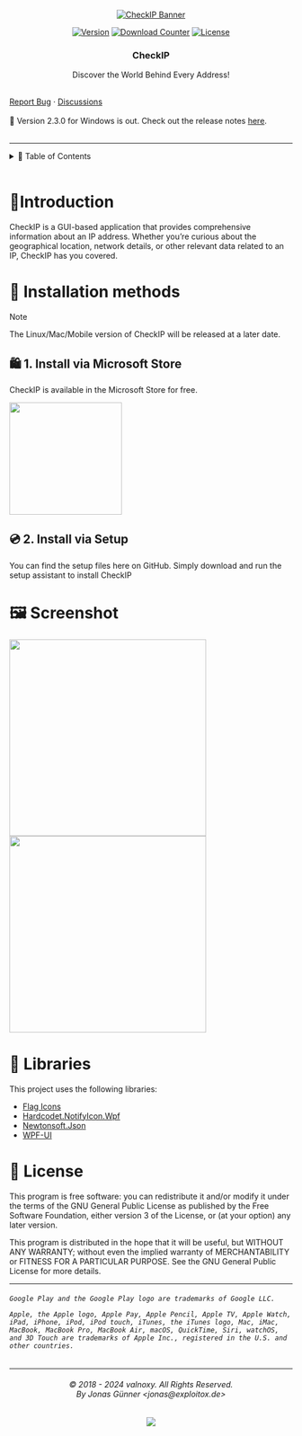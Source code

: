 <div align="center">

  <!-- PROJECT LOGO -->
  <br />
    <a href="https://github.com/valnoxy/checkip/">
      <img src="https://dl.exploitox.de/checkip/gh-banner-checkip.png" alt="CheckIP Banner">
    </a>
  <br />

  [![Version][version-shield]][version-url]
  [![Download Counter][downloads-shield]][downloads-url]
  [![License][license-shield]][license-url]
</div>

[version-shield]: https://img.shields.io/github/v/release/valnoxy/checkip?color=9565F6
[version-url]: https://github.com/valnoxy/checkip/releases

[downloads-shield]: https://img.shields.io/github/downloads/valnoxy/checkip/total.svg?color=431D93
[downloads-url]: https://github.com/valnoxy/checkip/releases

[license-shield]: https://img.shields.io/github/license/valnoxy/checkip?color=9565F6
[license-url]: https://img.shields.io/github/license/valnoxy/checkip

<div align="center">
  <h3 align="center">CheckIP</h3>
  <p align="center">
    <p>Discover the World Behind Every Address!</p>
    </div>
    <br />
    <a href="https://github.com/valnoxy/checkip/issues">Report Bug</a>
    ·
    <a href="https://github.com/valnoxy/checkip/discussions/">Discussions</a>
    <br />
    <br />
    🎉 Version 2.3.0 for Windows is out. Check out the release notes
    <a href="https://github.com/valnoxy/checkip/releases">here</a>.
    <br />
    <br />
  </p>
</div>

---

<!-- TABLE OF CONTENTS -->
<details>
  <summary>🏁 Table of Contents</summary>
  <ol>
    <li><a href="#-introduction">Introduction</a></li>
    <li>
      <a href="#-installation-methods">Installation methods</a>
      <ul>
        <li><a href="##-1-install-via-microsoft-store">Install via Microsoft Store</a></li>
        <li><a href="##-2-install-via-setup">Install via Setup</a></li>
      </ul>
    </li>
    <li><a href="#-screenshot">Screenshot</a></li>
    <li><a href="#-libraries">Libraries</a></li>
    <li><a href="#-license">License</a></li>
  </ol>
</details>

<br />

# 🚀Introduction
CheckIP is a GUI-based application that provides comprehensive information about an IP address. Whether you’re curious about the geographical location, network details, or other relevant data related to an IP, CheckIP has you covered.

# 🤸 Installation methods

> [!NOTE]
> The Linux/Mac/Mobile version of CheckIP will be released at a later date.

## 🛍️ 1. Install via Microsoft Store
CheckIP is available in the Microsoft Store for free.

<a href="https://apps.microsoft.com/detail/CheckIP/9nfgs0sx9cp3?launch=true
	&mode=mini">
	<img src="https://get.microsoft.com/images/en-us%20dark.svg" width="200"/>
</a>

## 💿 2. Install via Setup
You can find the setup files here on GitHub. Simply download and run the setup assistant to install CheckIP

# 🖼️ Screenshot
<img src="https://dl.exploitox.de/checkip/v2.3.0/CheckIP_FetchIP.png" width="350"> <img src="https://dl.exploitox.de/checkip/v2.3.0/CheckIP_MyIP.png" width="350">

# 🙏 Libraries
This project uses the following libraries:
- [Flag Icons](https://icons8.com)
- [Hardcodet.NotifyIcon.Wpf](https://github.com/hardcodet/wpf-notifyicon)
- [Newtonsoft.Json](https://www.newtonsoft.com/json)
- [WPF-UI](https://github.com/lepoco/wpfui)

# 🧾 License
This program is free software: you can redistribute it and/or modify
it under the terms of the GNU General Public License as published by
the Free Software Foundation, either version 3 of the License, or
(at your option) any later version.

This program is distributed in the hope that it will be useful,
but WITHOUT ANY WARRANTY; without even the implied warranty of
MERCHANTABILITY or FITNESS FOR A PARTICULAR PURPOSE. See the
GNU General Public License for more details.

---

<h6>

```Google Play and the Google Play logo are trademarks of Google LLC.```

```Apple, the Apple logo, Apple Pay, Apple Pencil, Apple TV, Apple Watch, iPad, iPhone, iPod, iPod touch, iTunes, the iTunes logo, Mac, iMac, MacBook, MacBook Pro, MacBook Air, macOS, QuickTime, Siri, watchOS, and 3D Touch are trademarks of Apple Inc., registered in the U.S. and other countries.```

</h6>

---

<h6 align="center">© 2018 - 2024 valnoxy. All Rights Reserved. 
<br>
By Jonas Günner &lt;jonas@exploitox.de&gt;</h6>
<p align="center">
	<a href="https://github.com/valnoxy/checkip/blob/main/LICENSE"><img src="https://img.shields.io/github/license/valnoxy/checkip?color=9565F6"/></a>
</p
